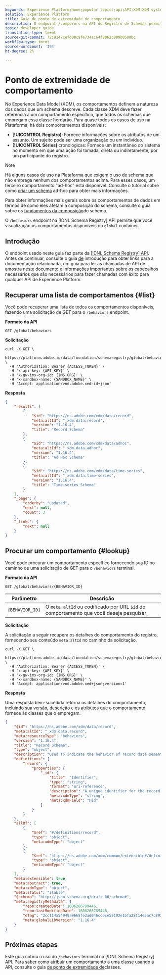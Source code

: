 ```yaml
---
keywords: Experience Platform;home;popular topics;api;API;XDM;XDM system;;experience data model;Experience data model;Experience Data Model;data model;Data Model;schema registry;Schema Registry;behavior;behaviour;behaviors;behaviours;
solution: Experience Platform
title: Guia de ponto de extremidade de comportamento
description: O endpoint /comporors na API do Registro de Schemas permite recuperar todos os comportamentos disponíveis no container global.
topic: developer guide
translation-type: tm+mt
source-git-commit: 72c9147cefd00c9fe734ac64f8062c899b0588bc
workflow-type: tm+mt
source-wordcount: '394'
ht-degree: 2%

---
```



# Ponto de extremidade de comportamento

No Experience Data Model (XDM), os comportamentos definem a natureza dos dados que um schema descreve. Cada classe XDM deve fazer referência a um comportamento específico, que todos os schemas que empregam essa classe herdarão. Para quase todos os casos de uso na Plataforma, há dois comportamentos disponíveis:

* **[!UICONTROL Registro]**: Fornece informações sobre os atributos de um assunto. Um sujeito pode ser uma organização ou um indivíduo.
* **[!UICONTROL Séries]** cronológicas: Fornece um instantâneo do sistema no momento em que uma ação foi tomada, direta ou indiretamente, por um participante do registro.

>[!NOTE]
>
>Há alguns casos de uso na Plataforma que exigem o uso de schema que não emprega nenhum dos comportamentos acima. Para esses casos, um terceiro comportamento &quot;ad-hoc&quot; está disponível. Consulte o tutorial sobre como [criar um schema](../tutorials/ad-hoc.md) ad-hoc para obter mais informações.
>
>Para obter informações mais gerais sobre os comportamentos de dados em termos de como eles afetam a composição do schema, consulte o guia sobre os [fundamentos da composição](../schema/composition.md)do schema.

O `/behaviors` endpoint na [!DNL Schema Registry] API permite que você visualização os comportamentos disponíveis no `global` container.

## Introdução

O endpoint usado neste guia faz parte da [[!DNL Schema Registry] API](https://www.adobe.io/apis/experienceplatform/home/api-reference.html#!acpdr/swagger-specs/behavior-registry.yaml). Antes de continuar, consulte o guia [de](./getting-started.md) introdução para obter links para a documentação relacionada, um guia para ler as chamadas de API de amostra neste documento e informações importantes sobre os cabeçalhos necessários que são necessários para fazer chamadas com êxito para qualquer API de Experience Platform.

## Recuperar uma lista de comportamentos {#list}

Você pode recuperar uma lista de todos os comportamentos disponíveis, fazendo uma solicitação de GET para o `/behaviors` endpoint.

**Formato da API**

```http
GET /global/behaviors
```

**Solicitação**

```shell
curl -X GET \
  https://platform.adobe.io/data/foundation/schemaregistry/global/behaviors \
  -H 'Authorization: Bearer {ACCESS_TOKEN}' \
  -H 'x-api-key: {API_KEY}' \
  -H 'x-gw-ims-org-id: {IMS_ORG}' \
  -H 'x-sandbox-name: {SANDBOX_NAME}' \
  -H 'Accept: application/vnd.adobe.xed-id+json'
```

**Resposta**

```json
{
    "results": [
        {
            "$id": "https://ns.adobe.com/xdm/data/record",
            "meta:altId": "_xdm.data.record",
            "version": "1.16.4",
            "title": "Record Schema"
        },
        {
            "$id": "https://ns.adobe.com/xdm/data/adhoc",
            "meta:altId": "_xdm.data.adhoc",
            "version": "1.16.4",
            "title": "Ad Hoc Schema"
        },
        {
            "$id": "https://ns.adobe.com/xdm/data/time-series",
            "meta:altId": "_xdm.data.time-series",
            "version": "1.16.4",
            "title": "Time-series Schema"
        }
    ],
    "_page": {
        "orderby": "updated",
        "next": null,
        "count": 3
    },
    "_links": {
        "next": null
    }
}
```

## Procurar um comportamento {#lookup}

Você pode procurar um comportamento específico fornecendo sua ID no caminho de uma solicitação de GET para o `/behaviors` terminal.

**Formato da API**

```http
GET /global/behaviors/{BEHAVIOR_ID}
```

| Parâmetro | Descrição |
| --- | --- |
| `{BEHAVIOR_ID}` | O `meta:altId` ou codificado por URL `$id` do comportamento que você deseja pesquisar. |

**Solicitação**

A solicitação a seguir recupera os detalhes do comportamento do registro, fornecendo seu conteúdo `meta:altId` no caminho da solicitação.

```shell
curl -X GET \
  https://platform.adobe.io/data/foundation/schemaregistry/global/behaviors/_xdm.data.record \
  -H 'Authorization: Bearer {ACCESS_TOKEN}' \
  -H 'x-api-key: {API_KEY}' \
  -H 'x-gw-ims-org-id: {IMS_ORG}' \
  -H 'x-sandbox-name: {SANDBOX_NAME}' \
  -H 'Accept: application/vnd.adobe.xed+json;version=1'
```

**Resposta**

Uma resposta bem-sucedida retorna os detalhes do comportamento, incluindo sua versão, descrição e os atributos que o comportamento fornece às classes que o empregam.

```json
{
    "$id": "https://ns.adobe.com/xdm/data/record",
    "meta:altId": "_xdm.data.record",
    "meta:resourceType": "behaviors",
    "version": "1.16.4",
    "title": "Record Schema",
    "type": "object",
    "description": "Used to indicate the behavior of record data semantic when composed into data schemas.",
    "definitions": {
        "record": {
            "properties": {
                "_id": {
                    "title": "Identifier",
                    "type": "string",
                    "format": "uri-reference",
                    "description": "A unique identifier for the record.",
                    "meta:xdmType": "string",
                    "meta:xdmField": "@id"
                }
            }
        }
    },
    "allOf": [
        {
            "$ref": "#/definitions/record",
            "type": "object",
            "meta:xdmType": "object"
        },
        {
            "$ref": "https://ns.adobe.com/xdm/common/extensible#/definitions/@context",
            "type": "object",
            "meta:xdmType": "object"
        }
    ],
    "meta:extensible": true,
    "meta:abstract": true,
    "meta:xdmType": "object",
    "meta:status": "stable",
    "$schema": "http://json-schema.org/draft-06/schema#",
    "meta:registryMetadata": {
        "repo:createdDate": 1606266789446,
        "repo:lastModifiedDate": 1606266789446,
        "eTag": "2cc114a54949a9668fe2ad046ccece59192e1bfa28f14e5ac7c893acb7820ba2",
        "meta:globalLibVersion": "1.16.4"
    }
}
```

## Próximas etapas

Este guia cobriu o uso do `/behaviors` terminal na [!DNL Schema Registry] API. Para saber como atribuir um comportamento a uma classe usando a API, consulte o guia [de ponto de extremidade de](./classes.md)classes.